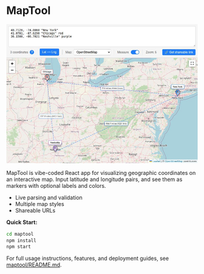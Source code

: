 # MapTool

![MapTool preview](pictures/app-preview.jpg)

MapTool is vibe-coded React app for visualizing geographic coordinates on an interactive map. Input latitude and longitude pairs, and see them as markers with optional labels and colors.

- Live parsing and validation
- Multiple map styles
- Shareable URLs

**Quick Start:**
```bash
cd maptool
npm install
npm start
```

For full usage instructions, features, and deployment guides, see [maptool/README.md](maptool/README.md).